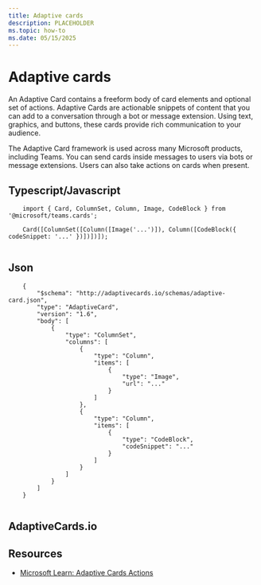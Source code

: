```yaml
---
title: Adaptive cards
description: PLACEHOLDER
ms.topic: how-to
ms.date: 05/15/2025
---
```


# Adaptive cards


An Adaptive Card contains a freeform body of card elements and optional set of actions. Adaptive Cards are actionable snippets of content that you can add to a conversation through a bot or message extension. Using text, graphics, and buttons, these cards provide rich communication to your audience.

The Adaptive Card framework is used across many Microsoft products, including Teams. You can send cards inside messages to users via bots or message extensions. Users can also take actions on cards when present.

## Typescript/Javascript

```
    import { Card, ColumnSet, Column, Image, CodeBlock } from '@microsoft/teams.cards';
    
    Card([ColumnSet([Column([Image('...')]), Column([CodeBlock({ codeSnippet: '...' })])])]);
    

```
## Json

```
    {
        "$schema": "http://adaptivecards.io/schemas/adaptive-card.json",
        "type": "AdaptiveCard",
        "version": "1.6",
        "body": [
            {
                "type": "ColumnSet",
                "columns": [
                    {
                        "type": "Column",
                        "items": [
                            {
                                "type": "Image",
                                "url": "..."
                            }
                        ]
                    },
                    {
                        "type": "Column",
                        "items": [
                            {
                                "type": "CodeBlock",
                                "codeSnippet": "..."
                            }
                        ]
                    }
                ]
            }
        ]
    }
    

```
## AdaptiveCards.io

## Resources

*   [Microsoft Learn: Adaptive Cards Actions](https://learn.microsoft.com/en-us/microsoftteams/platform/task-modules-and-cards/cards/cards-actions?tabsjson#adaptive-cards-actions)